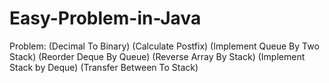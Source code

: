 # Easy-Problem-in-Java
Problem: (Decimal To Binary) (Calculate Postfix) (Implement Queue By Two Stack) (Reorder Deque By Queue) (Reverse Array By Stack) (Implement Stack by Deque) (Transfer Between To Stack)
